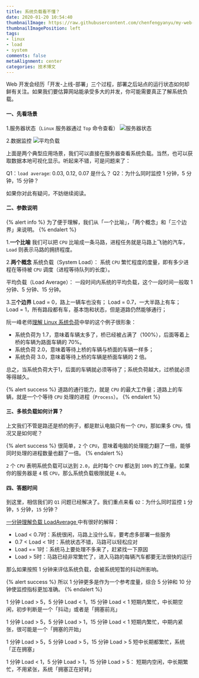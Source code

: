 ```yaml
---
title: 系统负载看不懂？
date: 2020-01-20 10:54:40
thumbnailImage: https://raw.githubusercontent.com/chenfengyanyu/my-web-accumulation/master/images/linux/logo.png
thumbnailImagePosition: left
tags: 
- linux
- load
- system
comments: false
metaAlignment: center
categories: 技术博文
---
```

Web 开发会经历「开发-上线-部署」三个过程，部署之后站点的运行状态如何却鲜有关注。如果我们要估算网站能承受多大的并发，你可能需要真正了解系统负载。
<!-- more -->

#### 一、先看场景
1.服务器状态（`Linux` 服务器通过 `Top` 命令查看）
![服务器状态](https://raw.githubusercontent.com/chenfengyanyu/my-web-accumulation/master/images/linux/system-load.png)


2.数据监控
![平均负载](https://raw.githubusercontent.com/chenfengyanyu/my-web-accumulation/master/images/linux/load-avg.png)

上面是两个典型应用场景，我们可以直接在服务器查看系统负载。当然，也可以获取数据本地可视化显示。听起来不错，可是问题来了：

Q1：`load average`: 0.03, 0.12, 0.07 是什么？
Q2：为什么同时监控 1 分钟，5 分钟，15 分钟？

如果你对此有疑问，不妨继续阅读。

#### 二、参数说明

{% alert info %}
为了便于理解，我们从「一个比喻」，「两个概念」和「三个边界」来说明。
{% endalert %}

1.**一个比喻**
我们可以把 `CPU` 比喻成一条马路，进程任务就是马路上飞驰的汽车，`Load` 则表示马路的拥挤程度。

2.**两个概念**
系统负载（System Load）：
系统 `CPU` 繁忙程度的度量，即有多少进程在等待被 `CPU` 调度（进程等待队列的长度）。

平均负载（Load Average）：
一段时间内系统的平均负载，这个一段时间一般取 1 分钟、5 分钟、15 分钟。

3.**三个边界**
Load = 0，路上一辆车也没有；
Load = 0.7，一大半路上有车；
Load = 1，所有路段都有车，基本饱和状态，但是道路仍然能够通行；

阮一峰老师[理解 Linux 系统负荷](https://www.ruanyifeng.com/blog/2011/07/linux_load_average_explained.html)中举的这个例子很形象：
- 系统负荷为 1.7，意味着车辆太多了，桥已经被占满了（100%），后面等着上桥的车辆为路面车辆的 70%。
- 系统负荷 2.0，意味着等待上桥的车辆与桥面的车辆一样多；
- 系统负荷 3.0，意味着等待上桥的车辆是桥面车辆的 2 倍。


总之，当系统负荷大于1，后面的车辆就必须等待了；系统负荷越大，过桥就必须等得越久。

{% alert success %}
道路的通行能力，就是 `CPU` 的最大工作量；道路上的车辆，就是一个个等待 `CPU` 处理的进程（`Process`）。
{% endalert %}

#### 三、多核负载如何计算？
上文我们不管是路还是桥的例子，都是默认电脑只有一个 `CPU`，那如果多 `CPU`，情况又是如何呢？

{% alert success %}
很简单，`2` 个 `CPU`，意味着电脑的处理能力翻了一倍，能够同时处理的进程数量也翻了一倍。
{% endalert %}

`2` 个 `CPU` 表明系统负载可以达到 `2.0`，此时每个 `CPU` 都达到 `100%` 的工作量。如果你的服务器是 `4` 核 `CPU`，那么系统负载极限就是 `4.0`。

#### 四、答题时间
到这里，相信我们的 `Q1` 问题已经解决了。我们重点来看 `Q2`：为什么同时监控 `1` 分钟，`5` 分钟，`15` 分钟？

[一分钟理解负载 LoadAverage ](https://www.w3cschool.cn/architectroad/architectroad-loadaverage.html) 中有很好的解释：

- Load < 0.7时：系统很闲，马路上没什么车，要考虑多部署一些服务
- 0.7 < Load < 1时：系统状态不错，马路可以轻松应对
- Load == 1时：系统马上要处理不多来了，赶紧找一下原因
- Load > 5时：马路已经非常繁忙了，进入马路的每辆汽车都要无法很快的运行

那么如果按照 1 分钟来评估系统负载，会被系统短暂的抖动所影响。

{% alert success %}
所以 1 分钟更多是作为一个参考度量，综合 5 分钟和 10 分钟使监控指标更加准确。
{% endalert %}

1 分钟 Load > 5，5 分钟 Load < 1，15 分钟 Load < 1
短期内繁忙，中长期空闲，初步判断是一个「抖动」或者是「拥塞前兆」

1 分钟 Load > 5，5 分钟 Load > 1，15 分钟 Load < 1
短期内繁忙，中期内紧张，很可能是一个「拥塞的开始」

1 分钟 Load > 5，5 分钟 Load > 5，15 分钟 Load > 5
短中长期都繁忙，系统「正在拥塞」

1 分钟 Load < 1，5 分钟 Load > 1，15 分钟 Load > 5：
短期内空闲，中长期繁忙，不用紧张，系统「拥塞正在好转」
